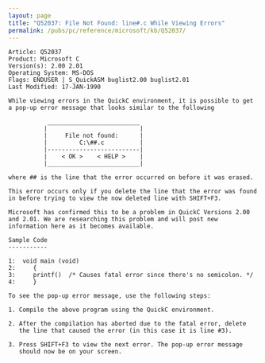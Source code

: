 ```yaml
---
layout: page
title: "Q52037: File Not Found: line#.c While Viewing Errors"
permalink: /pubs/pc/reference/microsoft/kb/Q52037/
---
```


	Article: Q52037
	Product: Microsoft C
	Version(s): 2.00 2.01
	Operating System: MS-DOS
	Flags: ENDUSER | S_QuickASM buglist2.00 buglist2.01
	Last Modified: 17-JAN-1990
	
	While viewing errors in the QuickC environment, it is possible to get
	a pop-up error message that looks similar to the following
	
	           __________________________
	          |                          |
	          |     File not found:      |
	          |         C:\##.c          |
	          |--------------------------|
	          |    < OK >    < HELP >    |
	          |__________________________|
	
	where ## is the line that the error occurred on before it was erased.
	
	This error occurs only if you delete the line that the error was found
	in before trying to view the now deleted line with SHIFT+F3.
	
	Microsoft has confirmed this to be a problem in QuickC Versions 2.00
	and 2.01. We are researching this problem and will post new
	information here as it becomes available.
	
	Sample Code
	-----------
	
	1:  void main (void)
	2:     {
	3:     printf()  /* Causes fatal error since there's no semicolon. */
	4:     }
	
	To see the pop-up error message, use the following steps:
	
	1. Compile the above program using the QuickC environment.
	
	2. After the compilation has aborted due to the fatal error, delete
	   the line that caused the error (in this case it is line #3).
	
	3. Press SHIFT+F3 to view the next error. The pop-up error message
	   should now be on your screen.
